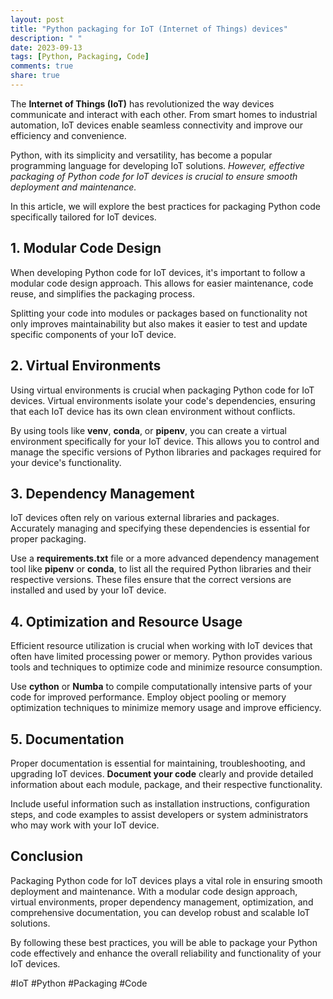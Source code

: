 ```yaml
---
layout: post
title: "Python packaging for IoT (Internet of Things) devices"
description: " "
date: 2023-09-13
tags: [Python, Packaging, Code]
comments: true
share: true
---
```


The **Internet of Things (IoT)** has revolutionized the way devices communicate and interact with each other. From smart homes to industrial automation, IoT devices enable seamless connectivity and improve our efficiency and convenience.

Python, with its simplicity and versatility, has become a popular programming language for developing IoT solutions. *However, effective packaging of Python code for IoT devices is crucial to ensure smooth deployment and maintenance.*

In this article, we will explore the best practices for packaging Python code specifically tailored for IoT devices.

## 1. Modular Code Design

When developing Python code for IoT devices, it's important to follow a modular code design approach. This allows for easier maintenance, code reuse, and simplifies the packaging process.

Splitting your code into modules or packages based on functionality not only improves maintainability but also makes it easier to test and update specific components of your IoT device.

## 2. Virtual Environments

Using virtual environments is crucial when packaging Python code for IoT devices. Virtual environments isolate your code's dependencies, ensuring that each IoT device has its own clean environment without conflicts.

By using tools like **venv**, **conda**, or **pipenv**, you can create a virtual environment specifically for your IoT device. This allows you to control and manage the specific versions of Python libraries and packages required for your device's functionality.

## 3. Dependency Management

IoT devices often rely on various external libraries and packages. Accurately managing and specifying these dependencies is essential for proper packaging.

Use a **requirements.txt** file or a more advanced dependency management tool like **pipenv** or **conda**, to list all the required Python libraries and their respective versions. These files ensure that the correct versions are installed and used by your IoT device.

## 4. Optimization and Resource Usage

Efficient resource utilization is crucial when working with IoT devices that often have limited processing power or memory. Python provides various tools and techniques to optimize code and minimize resource consumption.

Use **cython** or **Numba** to compile computationally intensive parts of your code for improved performance. Employ object pooling or memory optimization techniques to minimize memory usage and improve efficiency.

## 5. Documentation

Proper documentation is essential for maintaining, troubleshooting, and upgrading IoT devices. **Document your code** clearly and provide detailed information about each module, package, and their respective functionality.

Include useful information such as installation instructions, configuration steps, and code examples to assist developers or system administrators who may work with your IoT device.

## Conclusion

Packaging Python code for IoT devices plays a vital role in ensuring smooth deployment and maintenance. With a modular code design approach, virtual environments, proper dependency management, optimization, and comprehensive documentation, you can develop robust and scalable IoT solutions.

By following these best practices, you will be able to package your Python code effectively and enhance the overall reliability and functionality of your IoT devices.

#IoT #Python #Packaging #Code